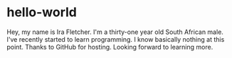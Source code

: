 # hello-world
Hey, my name is Ira Fletcher. I'm a thirty-one year old South African male. I've recently started to learn programming. I know basically nothing at this point. Thanks to GitHub for hosting. Looking forward to learning more.
